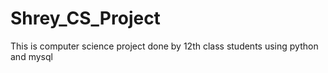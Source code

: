 # Shrey_CS_Project
This is computer science project done by 12th class students using python and mysql
